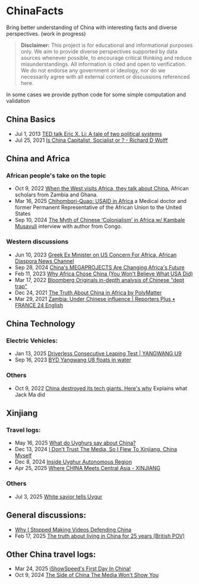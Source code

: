 # ChinaFacts
Bring better understanding of China with interesting facts and diverse perspectives. (work in progress)

> **Disclaimer:** This project is for educational and informational purposes only. We aim to provide diverse perspectives supported by data sources whenever possible, to encourage critical thinking and reduce misunderstandings. All information is cited and open to verification. We do not endorse any government or ideology, nor do we necessarily agree with all external content or discussions referenced here. 

In some cases we provide python code for some simple computation and validation

## China Basics
  - Jul 1, 2013 [TED talk Eric X. Li: A tale of two political systems](https://www.youtube.com/watch?v=s0YjL9rZyR0)
  - Jul 25, 2021 [Is China Capitalist, Socialist or ? - Richard D Wolff](https://www.youtube.com/watch?v=5mjVP09XqbM)

## China and Africa
  ### African people's take on the topic
  - Oct 9, 2022 [When the West visits Africa, they talk about China.](https://www.youtube.com/watch?v=Jw2BOG57_2M) African scholars from Zambia and Ghana. 
  - Mar 16, 2025 [Chihombori-Quao: USAID in Africa](https://www.youtube.com/watch?v=5mFSRb5dUOM) a Medical doctor and former Permanent Representative of the African Union to the United States
  - Sep 10, 2024 [The Myth of Chinese ‘Colonialism’ in Africa w/ Kambale Musavuli](https://www.youtube.com/watch?v=WUpPW7vz4FY) interview with author from Congo. 

  ### Western discussions
  - Jun 10, 2023 [Greek Ex Minister on US Concern For Africa, African Diaspora News Channel](https://www.youtube.com/watch?v=n8Y57ULVqC8)
  - Sep 28, 2024 [China's MEGAPROJECTS Are Changing Africa's Future](https://www.youtube.com/watch?v=iiLIksoZ6rI)
  - Feb 11, 2023 [Why Africa Chose China (You Won't Believe What USA Did)](https://www.youtube.com/watch?v=6C47uM-Ieyc)
  - Mar 17, 2022 [Bloomberg Originals in-depth analysis of Chinese "dept trap"](https://www.youtube.com/watch?v=_-QDEWwSkP0)
  - Dec 24, 2021 [The Truth About China in Africa by PolyMatter](https://www.youtube.com/watch?v=7gwgcIfzttA)
  - Mar 29, 2021 [Zambia: Under Chinese influence | Reporters Plus • FRANCE 24 English](https://www.youtube.com/watch?v=Co0RGa99W0M)

## China Technology
  ### Electric Vehicles:
  - Jan 13, 2025 [Driverless Consecutive Leaping Test | YANGWANG U9](https://www.youtube.com/watch?v=-QJYSkq8KVA)
  - Sep 16, 2023 [BYD Yangwang U8 floats in water](https://www.youtube.com/watch?v=bs4BNOfLHYw)

  ### Others
  - Oct 9, 2022 [China destroyed its tech giants. Here's why](https://www.youtube.com/watch?v=-JAFb2bYJSs) Explains what Jack Ma did

## Xinjiang
  ### Travel logs:
  - May 16, 2025 [What do Uyghurs say about China?](https://www.youtube.com/watch?v=Q6xsYeNXTRc)
  - Dec 13, 2024 [I Don’t Trust The Media, So I Flew To Xinjiang, China Myself](https://www.youtube.com/watch?v=4ruu_dQAYZg)
  - Dec 8, 2024 [Inside Uyghur Autonomous Region](https://www.youtube.com/watch?v=vXhcgf6eC4U)
  - Apr 25, 2025 [Where CHINA Meets Central Asia - XINJIANG](https://www.youtube.com/watch?v=eQPRfIoOYtY)

  ### Others
  - Jul 3, 2025 [White savior tells Uygur](https://www.youtube.com/watch?v=JDR5itJtZU8)

## General discussions:
  - [Why I Stopped Making Videos Defending China](https://www.youtube.com/watch?v=WDSDX15qps0)
  - Feb 17, 2025 [The truth about living in China for 25 years (British POV)](https://www.youtube.com/watch?v=6VjYYOubUKA)

## Other China travel logs:
  - Mar 24, 2025 [iShowSpeed's First Day In China!](https://www.youtube.com/watch?v=jpX04R596o4)
  - Oct 9, 2024 [The Side of China The Media Won't Show You](https://www.youtube.com/watch?v=fci9MQ3VZ_I)
